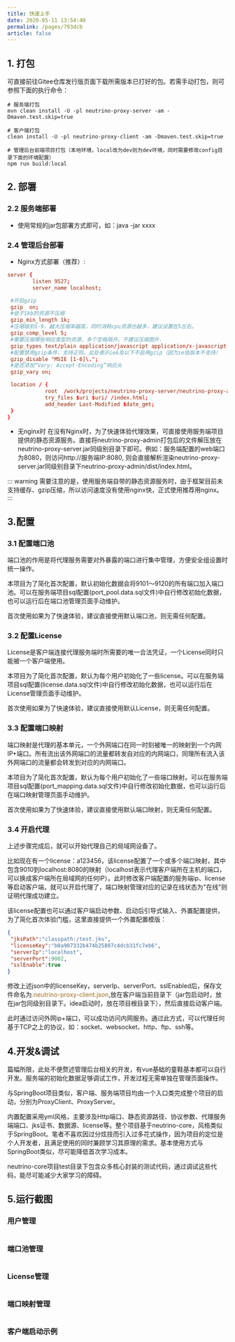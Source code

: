 ```yaml
---
title: 快速上手
date: 2020-05-11 13:54:40
permalink: /pages/793dcb
article: false
---
```


## 1. 打包
 可直接前往Gitee仓库发行版页面下载所需版本已打好的包。若需手动打包，则可参照下面的执行命令：
```text
# 服务端打包
mvn clean install -U -pl neutrino-proxy-server -am -Dmaven.test.skip=true

# 客户端打包
clean install -U -pl neutrino-proxy-client -am -Dmaven.test.skip=true

# 管理后台前端项目打包（本地环境，local改为dev则为dev环境，同时需要修改config目录下面的环境配置）
npm run build:local
```

## 2. 部署
### 2.2  服务端部署
- 使用常规的jar包部署方式即可，如：java -jar xxxx
### 2.4 管理后台部署
 - Nginx方式部署（推荐）:
```conf
server {
        listen 9527;
        server_name localhost;

 #开启gzip
 gzip  on;
 #低于1kb的资源不压缩
 gzip_min_length 1k;
 #压缩级别1-9，越大压缩率越高，同时消耗cpu资源也越多，建议设置在5左右。
 gzip_comp_level 5;
 #需要压缩哪些响应类型的资源，多个空格隔开。不建议压缩图片.
 gzip_types text/plain application/javascript application/x-javascript text/javascript text/xml text/css;
 #配置禁用gzip条件，支持正则。此处表示ie6及以下不启用gzip（因为ie低版本不支持）
 gzip_disable "MSIE [1-6]\.";
 #是否添加“Vary: Accept-Encoding”响应头
 gzip_vary on;

 location / {
            root  /work/projects/neutrino-proxy-server/neutrino-proxy-admin/dist;
            try_files $uri $uri/ /index.html;
            add_header Last-Modified $date_gmt;
 }
}
````
 - 无nginx时
   在没有Nginx时，为了快速体验代理效果，可直接使用服务端项目提供的静态资源服务。直接将neutrino-proxy-admin打包后的文件解压放在neutrino-proxy-server.jar同级别目录下即可。例如：服务端配置的web端口为8080，则访问http://服务端IP:8080, 则会直接解析渲染neutrino-proxy-server.jar同级别目录下neutrino-proxy-admin/dist/index.html。

::: warning
需要注意的是，使用服务端自带的静态资源服务时，由于框架目前未支持缓存、gzip压缩，所以访问速度没有使用nginx快，正式使用推荐用nginx。
:::

## 3.配置

### 3.1  配置端口池
端口池的作用是将代理服务需要对外暴露的端口进行集中管理，方便安全组设置时统一操作。

本项目为了简化首次配置，默认初始化数据会将9101～9120的所有端口加入端口池。可以在服务端项目sql配置(port_pool.data.sql文件)中自行修改初始化数据，也可以运行后在端口池管理页面手动维护。

首次使用如果为了快速体验，建议直接使用默认端口池，则无需任何配置。

### 3.2  配置License
License是客户端连接代理服务端时所需要的唯一合法凭证，一个License同时只能被一个客户端使用。

本项目为了简化首次配置，默认为每个用户初始化了一些license。可以在服务端项目sql配置(license.data.sql文件)中自行修改初始化数据，也可以运行后在License管理页面手动维护。

首次使用如果为了快速体验，建议直接使用默认License，则无需任何配置。

### 3.3  配置端口映射
端口映射是代理的基本单元，一个外网端口在同一时刻被唯一的映射到一个内网IP+端口。所有流出该外网端口的流量都转发自对应的内网端口，同理所有流入该外网端口的流量都会转发到对应的内网端口。

本项目为了简化首次配置，默认为每个用户初始化了一些端口映射。可以在服务端项目sql配置(port_mapping.data.sql文件)中自行修改初始化数据，也可以运行后在端口映射管理页面手动维护。

首次使用如果为了快速体验，建议直接使用默认端口映射，则无需任何配置。

### 3.4  开启代理
上述步骤完成后，就可以开始代理自己的局域网设备了。

比如现在有一个license：a123456，该license配置了一个或多个端口映射，其中包含9010到localhost:8080的映射（localhost表示代理客户端所在主机的端口，可以换成客户端所在局域网的任何IP）。此时修改客户端配置的服务端ip、license等启动客户端，就可以开启代理了，端口映射管理对应的记录在线状态为"在线"则证明代理成功建立。

该license配置也可以通过客户端启动参数、启动后引导式输入、外置配置提供，为了简化首次体验门槛，这里直接提供一个外置配置模版：
```json
{
 "jksPath":"classpath:/test.jks",
 "licenseKey":"b0a907332b474b25897c4dcb31fc7eb6",
 "serverIp":"localhost",
 "serverPort":9002,
 "sslEnable":true
}
```
修改上述json中的licenseKey，serverIp、serverPort、sslEnabled后，保存文件命名为<font color="#9b6e23">.neutrino-proxy-client.json</font>,放在客户端当前目录下（jar包启动时，放在jar包同级别目录下。idea启动时，放在项目根目录下），然后直接启动客户端。

此时通过访问外网ip+端口，可以成功访问内网服务。通过此方式，可以代理任何基于TCP之上的协议，如：socket、websocket、http、ftp、ssh等。

## 4.开发&调试
篇幅所限，此处不便赘述管理后台相关的开发，有vue基础的童鞋基本都可以自行开发。服务端的初始化数据足够调试工作，开发过程无需单独在管理页面操作。

与SpringBoot项目类似，客户端、服务端项目均由一个入口类完成整个项目的启动，分别为ProxyClient、ProxyServer。

内置配置采用yml风格，主要涉及Http端口、静态资源路径、协议参数、代理服务端端口、jks证书、数据源、license等。整个项目基于neutrino-core，风格类似于SpringBoot。笔者不喜欢因过分炫技而引入过多花式操作，因为项目的定位是个人开发者，且满足使用的同时兼顾学习其原理的需求。基本使用方式与SpringBoot类似，尽可能降低首次学习成本。

neutrino-core项目test目录下包含众多核心封装的测试代码，通过调试这些代码，能尽可能减少大家学习的障碍。


## 5.运行截图
### 用户管理
<img :src="$withBase('/img/run-example/user-manager1.png')"></img>
### 端口池管理
<img :src="$withBase('/img/run-example/port-pool1.png')"></img>
### License管理
<img :src="$withBase('/img/run-example/license1.png')"></img>
### 端口映射管理
<img :src="$withBase('/img/run-example/port-mapping1.png')"></img>
### 客户端启动示例
<img :src="$withBase('/img/run-example/client-run1.png')"></img>

<!--
## 4.开发&调试

::: tip
  1. 不建议在原默认vuepress项目上单独安装使用本主题包，而是clone我的整个项目再替换你自己的内容即可。
  2. 修改`config.js`配置后需要重新启动项目才会生效。
  3. 更多关于项目上手的问题，请查阅 [问答](/pages/9cc27d/)。
:::


## 版本升级

主题的版本会不定期更新，你只需更新npm主题包即可：
```sh
npm update vuepress-theme-vdoing
```

::: tip
1. 如更新后没起作用或报错，尝试把`node_modules`文件夹删除再`npm i`重新安装。
2. 在.vuepress/config.js中，设置`theme: 'vdoing'`才是使用npm主题依赖包:
```js
// config.js
module.exports = {
  theme: 'vdoing', // npm主题依赖包
  // theme: require.resolve('../../vdoing'), // 使用本地主题包
}
```
:::
-->